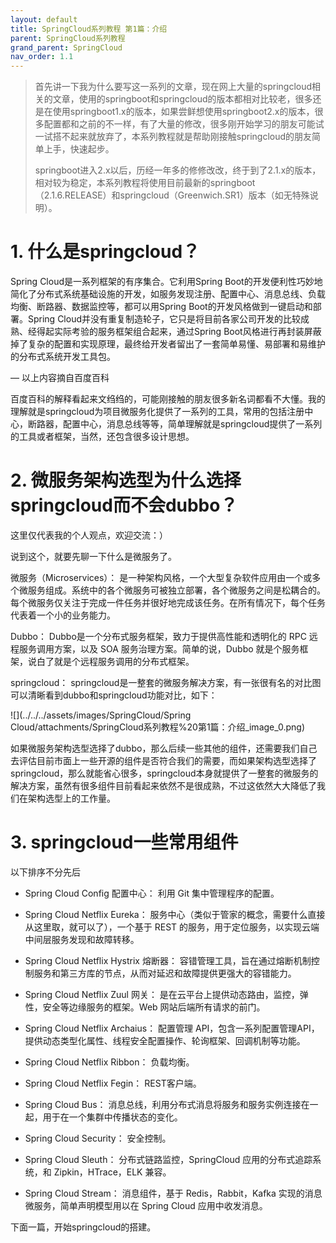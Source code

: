 ```yaml
---
layout: default
title: SpringCloud系列教程 第1篇：介绍
parent: SpringCloud系列教程
grand_parent: SpringCloud
nav_order: 1.1
---
```


> 首先讲一下我为什么要写这一系列的文章，现在网上大量的springcloud相关的文章，使用的springboot和springcloud的版本都相对比较老，很多还是在使用springboot1.x的版本，如果尝鲜想使用springboot2.x的版本，很多配置都和之前的不一样，有了大量的修改，很多刚开始学习的朋友可能试一试搭不起来就放弃了，本系列教程就是帮助刚接触springcloud的朋友简单上手，快速起步。
> 
> springboot进入2.x以后，历经一年多的修修改改，终于到了2.1.x的版本，相对较为稳定，本系列教程将使用目前最新的springboot（2.1.6.RELEASE）和springcloud（Greenwich.SR1）版本（如无特殊说明）。


# 1. 什么是springcloud？

Spring Cloud是一系列框架的有序集合。它利用Spring Boot的开发便利性巧妙地简化了分布式系统基础设施的开发，如服务发现注册、配置中心、消息总线、负载均衡、断路器、数据监控等，都可以用Spring Boot的开发风格做到一键启动和部署。Spring Cloud并没有重复制造轮子，它只是将目前各家公司开发的比较成熟、经得起实际考验的服务框架组合起来，通过Spring Boot风格进行再封装屏蔽掉了复杂的配置和实现原理，最终给开发者留出了一套简单易懂、易部署和易维护的分布式系统开发工具包。

— 以上内容摘自百度百科

百度百科的解释看起来文绉绉的，可能刚接触的朋友很多新名词都看不大懂。我的理解就是springcloud为项目微服务化提供了一系列的工具，常用的包括注册中心，断路器，配置中心，消息总线等等，简单理解就是springcloud提供了一系列的工具或者框架，当然，还包含很多设计思想。

# 2. 微服务架构选型为什么选择springcloud而不会dubbo？

这里仅代表我的个人观点，欢迎交流：）

说到这个，就要先聊一下什么是微服务了。

微服务（Microservices）： 是一种架构风格，一个大型复杂软件应用由一个或多个微服务组成。系统中的各个微服务可被独立部署，各个微服务之间是松耦合的。每个微服务仅关注于完成一件任务并很好地完成该任务。在所有情况下，每个任务代表着一个小的业务能力。

Dubbo： Dubbo是一个分布式服务框架，致力于提供高性能和透明化的 RPC 远程服务调用方案，以及 SOA 服务治理方案。简单的说，Dubbo 就是个服务框架，说白了就是个远程服务调用的分布式框架。

springcloud： springcloud是一整套的微服务解决方案，有一张很有名的对比图可以清晰看到dubbo和springcloud功能对比，如下：

![](../../../assets/images/SpringCloud/Spring Cloud/attachments/SpringCloud系列教程%20第1篇：介绍_image_0.png)

如果微服务架构选型选择了dubbo，那么后续一些其他的组件，还需要我们自己去评估目前市面上一些开源的组件是否符合我们的需要，而如果架构选型选择了springcloud，那么就能省心很多，springcloud本身就提供了一整套的微服务的解决方案，虽然有很多组件目前看起来依然不是很成熟，不过这依然大大降低了我们在架构选型上的工作量。

# 3. springcloud一些常用组件

以下排序不分先后

- Spring Cloud Config 配置中心： 利用 Git 集中管理程序的配置。

- Spring Cloud Netflix Eureka： 服务中心（类似于管家的概念，需要什么直接从这里取，就可以了），一个基于 REST 的服务，用于定位服务，以实现云端中间层服务发现和故障转移。

- Spring Cloud Netflix Hystrix 熔断器： 容错管理工具，旨在通过熔断机制控制服务和第三方库的节点，从而对延迟和故障提供更强大的容错能力。

- Spring Cloud Netflix Zuul 网关： 是在云平台上提供动态路由，监控，弹性，安全等边缘服务的框架。Web 网站后端所有请求的前门。

- Spring Cloud Netflix Archaius： 配置管理 API，包含一系列配置管理API，提供动态类型化属性、线程安全配置操作、轮询框架、回调机制等功能。

- Spring Cloud Netflix Ribbon： 负载均衡。

- Spring Cloud Netflix Fegin： REST客户端。

- Spring Cloud Bus： 消息总线，利用分布式消息将服务和服务实例连接在一起，用于在一个集群中传播状态的变化。

- Spring Cloud Security： 安全控制。

- Spring Cloud Sleuth： 分布式链路监控，SpringCloud 应用的分布式追踪系统，和 Zipkin，HTrace，ELK 兼容。

- Spring Cloud Stream： 消息组件，基于 Redis，Rabbit，Kafka 实现的消息微服务，简单声明模型用以在 Spring Cloud 应用中收发消息。

下面一篇，开始springcloud的搭建。
